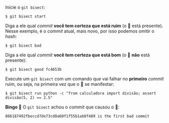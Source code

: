 Inicie o `git bisect`:

```console
$ git bisect start
```

Diga a ele qual _commit_ **você tem certeza que está ruim** (o :lady_beetle:  está presente). Nesse exemplo, é o _commit_ atual, mais novo, por isso podemos omitir o _hash_:
```console
$ git bisect bad
```
Diga a ele qual _commit_ **você tem certeza que está bom** (o :lady_beetle:  **não** está presente):

```console
$ git bisect good fc4653b
```

Execute um `git bisect` com um comando que vai falhar no **primeiro** _commit_ ruim, ou seja, na primeira vez que o :lady_beetle: se manifestar:

```console
$ git bisect run python -c "from calculadora import divisão; assert divisão(5, 2) == 2.5"
```

**Bingo :tada:** O `git bisect` achou o _commit_ que causou o :lady_beetle::

```console
866187492fbeccd7de73cd8a60f1f55b1ab0f489 is the first bad commit
```
